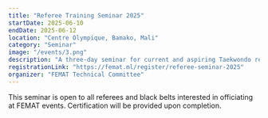 ```yaml
---
title: "Referee Training Seminar 2025"
startDate: 2025-06-10
endDate: 2025-06-12
location: "Centre Olympique, Bamako, Mali"
category: "Seminar"
image: "/events/3.png"
description: "A three-day seminar for current and aspiring Taekwondo referees. Improve your skills and stay up-to-date with the latest rules."
registrationLink: "https://femat.ml/register/referee-seminar-2025"
organizer: "FEMAT Technical Committee"
---
```


This seminar is open to all referees and black belts interested in officiating at FEMAT events. Certification will be provided upon completion. 